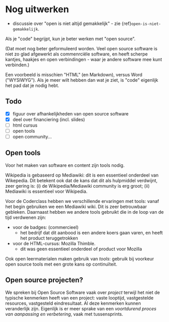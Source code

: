 # Nog uitwerken

* discussie over "open is niet altijd gemakkelijk" - zie {ref}`open-is-niet-gemakkelijk`.

Als je "code" begrijpt, kun je beter werken met "open source".

(Dat moet nog beter geformuleerd worden. Veel open source software is niet zo glad afgewerkt als commenrciële software, en heeft scherpe kantjes, haakjes en open verbindingen - waar je andere software mee kunt verbinden.)

Een voorbeeld is misschien "HTML" (en Markdown), versus Word ("WYSIWYG"). Als je meer wilt hebben dan wat je ziet, is "code" eigenlijk het pad dat je nodig hebt.

## Todo

* [x] figuur over afhankelijkheden van open source software
* [x] deel over financiering (incl. slides)
* [ ] html cursus
* [ ] open tools
* [ ] open community...

## Open tools

Voor het maken van software en content zijn tools nodig.

Wikipedia is gebaseerd op Mediawiki: dit is een essentieel onderdeel van Wikepedia. Dit betekent ook dat de kans dat dit als hulpmiddel verdwijnt, zeer gering is: (i) de Wikipedia/Mediawiki community is erg groot; (ii) Mediawiki is essentieel voor Wikipedia.

Voor de Coderclass hebben we verschillende ervaringen met tools: vanaf het begin gebruiken we een Mediawiki wiki. Dit is zeer betrouwbaar gebleken. Daarnaast hebben we andere tools gebruikt die in de loop van de tijd verdwenen zijn:

* voor de badges: (commercieel) 
    * het bedrijf dat dit aanbood is een andere koers gaan varen, en heeft het product teruggetrokken
* voor de HTML-cursus: Mozilla Thimble.
    * dit was geen essentieel onderdeel of product voor Mozilla
    
Ook open leermaterialen maken gebruik van *tools*: gebruik bij voorkeur open source tools met een grote kans op continuïteit.   

## Open source projecten?

We spreken bij Open Source Software vaak over *project* terwijl het niet de typische kenmerken heeft van een project:  vaste looptijd, vastgestelde resources, vastgesteld eindresultaat. Al deze kenmerken kunnen veranderlijk zijn. Eigenlijk is er meer sprake van een *voortdurend proces van aanpassing en verbetering*, vaak met tussensprints.
